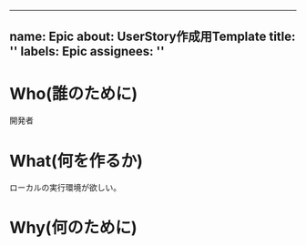 
---
name: Epic
about: UserStory作成用Template
title: ''
labels: Epic
assignees: ''
---
# Who(誰のために)
開発者
# What(何を作るか)
ローカルの実行環境が欲しい。
# Why(何のために)